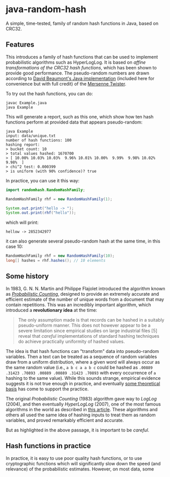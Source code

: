 # java-random-hash

A simple, time-tested, family of random hash functions in Java, based on CRC32.

## Features

This introduces a family of hash functions that can be used to implement probabilistic
algorithms such as HyperLogLog. It is based on *affine transformations of the CRC32 hash
functions*, which has been shown to provide good performance. The pseudo-random numbers
are drawn according to
[David Beaumont's Java implementation](http://www.math.sci.hiroshima-u.ac.jp/~m-mat/MT/VERSIONS/JAVA/MTRandom.java)
(included here for convenience but with full credit) of the [Mersenne Twister](http://www.math.sci.hiroshima-u.ac.jp/~m-mat/MT/emt.html).

To try out the hash functions, you can do:
```shell
javac Example.java
java Example
```

This will generate a report, such as this one, which show how ten hash functions perform
at provided data that appears pseudo-random:

```
java Example       
input: data/unique.txt
number of hash functions: 100
hashing report:
> bucket count: 10
> total values hashed: 1670700
> [ 10.00% 10.03% 10.03%  9.96% 10.01% 10.00%  9.99%  9.98% 10.02%  9.98%  ]
> chi^2 test: 0.000399
> is uniform (with 90% confidence)? true
```

In practice, you can use it this way:
```java
import randomhash.RandomHashFamily;

RandomHashFamily rhf = new RandomHashFamily(1);

System.out.print("hello -> ");
System.out.print(rhf("hello"));
```
which will print:
```
hellow -> 2852342977
```
it can also generate several pseudo-random hash at the same time, in this case 10:
```java
RandomHashFamily rhf = new RandomHashFamily(10);
long[] hashes = rhf.hashes(); // 10 elements
```

## Some history

In  1983, G. N. N. Martin and Philippe Flajolet introduced the algorithm known
as [_Probabilistic Counting_](http://algo.inria.fr/flajolet/Publications/FlMa85.pdf),
designed to provide an extremely accurate and efficient
estimate of the number of unique words from a document that may contain repetitions.
This was an incredibly important algorithm, which introduced a **revolutionary idea**
at the time:

> The only assumption made is that records can be hashed in a suitably pseudo-uniform
> manner. This does not however appear to be a severe limitation since empirical
> studies on large industrial files [5] reveal that *careful* implementations of
> standard hashing techniques do achieve practically uniformity of hashed values.

The idea is that hash functions can "transform" data into pseudo-random variables.
Then a text can be treated as a sequence of random variables draw from a uniform
distribution, where a given word will always occur as the same random value (i.e.,
`a b c a a b c` could be hashed as `.00889 .31423 .70893 .00889 .00889 .31423 .70893` with
every occurrence of `a` hashing to the same value). While this sounds strange,
empirical evidence suggests it is not true enough in practice, and eventually [some
theoretical basis](https://people.seas.harvard.edu/~salil/research/streamhash-Jun10.pdf)
has come to support the practice.

The original *Probabilistic Counting* (1983) algorithm gave way to *LogLog* (2004),
and then eventually *HyperLogLog* (2007), one of the most famous algorithms in the
world as described in [this article](https://arxiv.org/abs/1805.00612). These algorithms
and others all used the same idea of hashing inputs to treat them as random variables,
and proved remarkably efficient and accurate.

But as highlighted in the above passage, it is important to be *careful*.

## Hash functions in practice

In practice, it is easy to use poor quality hash functions, or to use cryptographic
functions which will significantly slow down the speed (and relevance) of the
probabilistic estimates. However, on most data, some 
